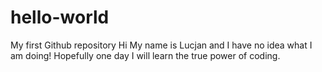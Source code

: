 # hello-world
My first Github repository
Hi My name is Lucjan and I have no idea what I am doing!
Hopefully one day I will learn the true power of coding.
